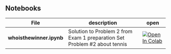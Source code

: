 ## Notebooks

| File           | description                                                               | open |
|----------------|---------------------------------------------------------------------------|----------------|
| **whoisthewinner.ipynb** | Solution to Problem 2 from Exam 1 preparation Set Problem #2 about tennis | [![Open In Colab](https://colab.research.google.com/assets/colab-badge.svg)](https://colab.research.google.com/github/mariia-osipova/ingeneria-ia/blob/main/I100/notebooks/fish.ipynb)|



